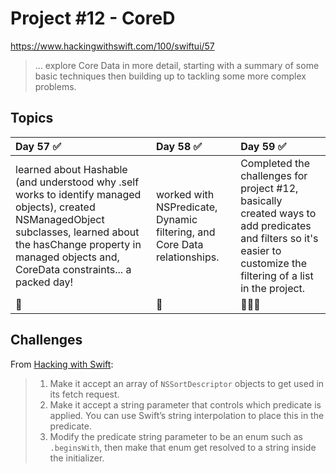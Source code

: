  # Project #12 - CoreD

https://www.hackingwithswift.com/100/swiftui/57

> ... explore Core Data in more detail, starting with a summary of some basic techniques then building up to tackling some more complex problems.

## Topics

|Day 57 :white_check_mark: | Day 58 :white_check_mark: | Day 59 :white_check_mark: |
|:--|:--|:--|
| learned about Hashable (and understood why \.self works to identify managed objects), created NSManagedObject subclasses, learned about the hasChange property in managed objects and, CoreData constraints... a packed day! |  worked with NSPredicate, Dynamic filtering, and Core Data relationships.  | Completed the challenges for project #12, basically created ways to add predicates and filters so it's easier to customize the filtering of a list in the project. |
| :eyes: |:100:|👩🏽‍🍼|

## Challenges

From [Hacking with Swift](https://www.hackingwithswift.com/books/ios-swiftui/core-data-wrap-up):
> 1. Make it accept an array of `NSSortDescriptor` objects to get used in its fetch request.
> 2. Make it accept a string parameter that controls which predicate is applied. You can use Swift’s string interpolation to place this in the predicate. 
> 3. Modify the predicate string parameter to be an enum such as `.beginsWith`, then make that enum get resolved to a string inside the initializer.
